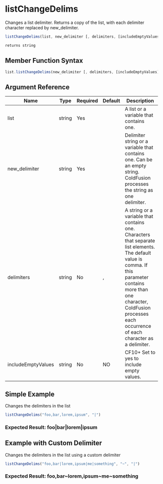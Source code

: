 # listChangeDelims

 Changes a list delimiter.
 Returns a copy of the list, with each delimiter character
 replaced by new_delimiter.

```javascript
listChangeDelims(list, new_delimiter [, delimiters, [includeEmptyValues]])
```

```javascript
returns string
```

## Member Function Syntax

```javascript
list.listChangeDelims(new_delimiter [, delimiters, [includeEmptyValues]])
```

## Argument Reference

| Name | Type | Required | Default | Description |
| --- | --- | --- | --- | --- |
| list | string | Yes |  | A list or a variable that contains one. |
| new_delimiter | string | Yes |  | Delimiter string or a variable that contains one. Can be an empty string. ColdFusion processes the string as one delimiter. |
| delimiters | string | No | , | A string or a variable that contains one. Characters that separate list elements. The default value is comma. If this parameter contains more than one character, ColdFusion processes each occurrence of each character as a delimiter. |
| includeEmptyValues | string | No | NO | CF10+ Set to yes to include empty values. |

## Simple Example

Changes the delimiters in the list

```javascript
listChangeDelims("foo,bar,lorem,ipsum", "|")
```

### Expected Result: foo|bar|lorem|ipsum

## Example with Custom Delimiter

Changes the delimiters in the list using a custom delimiter

```javascript
listChangeDelims("foo,bar|lorem,ipsum|me|something", "~", "|")
```

### Expected Result: foo,bar~lorem,ipsum~me~something
